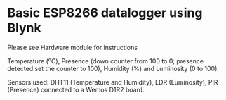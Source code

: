 # Basic ESP8266 datalogger using Blynk
Please see Hardware module for instructions

Temperature (ºC), Presence (down counter from 100 to 0; presence detected set the counter to 100), Humidity (%) and Luminosity (0 to 100).

Sensors used: DHT11 (Temperature and Humidity), LDR (Luminosity), PIR (Presence) connected to a Wemos D1R2 board.
